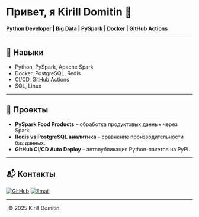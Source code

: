 # Привет, я Kirill Domitin 👋

**Python Developer | Big Data | PySpark | Docker | GitHub Actions**

---

## 🔧 Навыки

- Python, PySpark, Apache Spark
- Docker, PostgreSQL, Redis
- CI/CD, GitHub Actions
- SQL, Linux

---

## 🚀 Проекты

- **PySpark Food Products** – обработка продуктовых данных через Spark.
- **Redis vs PostgreSQL аналитика** – сравнение производительности баз данных.
- **GitHub CI/CD Auto Deploy** – автопубликация Python-пакетов на PyPI.

---

## 📬 Контакты

[![GitHub](https://img.shields.io/badge/GitHub-100000?style=for-the-badge&logo=github&logoColor=white)](https://github.com/KirillDomitin)
[![Email](https://img.shields.io/badge/Email-D14836?style=for-the-badge&logo=gmail&logoColor=white)](mailto:domitin@gmail.com)

[//]: #([![LinkedIn](https://img.shields.io/badge/LinkedIn-0077B5?style=for-the-badge&logo=linkedin&logoColor=white)](https://linkedin.com/in/ваш_ник))

---

_© 2025 Kirill Domitin

